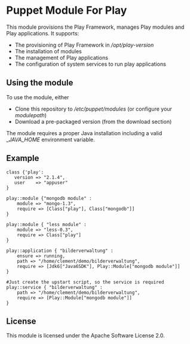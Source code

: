 Puppet Module For Play
======================

This module provisions the Play Framework, manages Play modules and Play applications. It supports:

* The provisioning of Play Framework in _/opt/play-version_
* The installation of modules
* The management of Play applications
* The configuration of system services to run play applications

Using the module
----------------
To use the module, either

* Clone this repository to _/etc/puppet/modules_ (or configure your _modulepath_)
* Download a pre-packaged version (from the download section)

The module requires a proper Java installation including a valid __JAVA_HOME_ environment variable.

Example
-------

	class {'play': 
	   version => "2.1.4",
	   user    => "appuser"
    }
	
	play::module {"mongodb module" :
	 	module => "mongo-1.3", 
		require => [Class["play"], Class["mongodb"]]
	}
	
	play::module { "less module" :
	 	module => "less-0.3",
		require => Class["play"]
	}
	
	play::application { "bilderverwaltung" :
		ensure => running,
		path => "/home/clement/demo/bilderverwaltung",
		require => [Jdk6["Java6SDK"], Play::Module["mongodb module"]]
	}
	
	#Just create the upstart script, so the service is required
	play::service { "bilderverwaltung" :
		path => "/home/clement/demo/bilderverwaltung",
		require => [Play::Module["mongodb module"]]
	}
	
	


License
-------

This module is licensed under the Apache Software License 2.0.